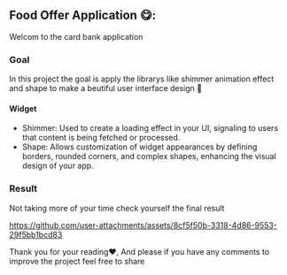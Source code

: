 ##   Food Offer Application 😋:
Welcom to the card bank application 

### Goal 
In this project the goal is apply the librarys like shimmer animation effect and shape to make a beutiful user interface design 🤩

#### Widget
- Shimmer:
    Used to create a loading effect in your UI, signaling to users that content is being fetched or processed.
- Shape:
    Allows customization of widget appearances by defining borders, rounded corners, and complex shapes, enhancing the visual design of your app.

### Result
Not taking more of your time check yourself the final result

https://github.com/user-attachments/assets/8cf5f50b-3318-4d86-9553-29f5bb1bcd83




Thank you for your reading❤️,
And please if you have any comments to improve the project feel free to share


